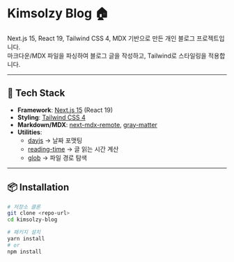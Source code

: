 # Kimsolzy Blog 🏠

Next.js 15, React 19, Tailwind CSS 4, MDX 기반으로 만든 개인 블로그 프로젝트입니다.  
마크다운/MDX 파일을 파싱하여 블로그 글을 작성하고, Tailwind로 스타일링을 적용합니다.

---

## 🚀 Tech Stack

- **Framework**: [Next.js 15](https://nextjs.org/) (React 19)
- **Styling**: [Tailwind CSS 4](https://tailwindcss.com/)
- **Markdown/MDX**: [next-mdx-remote](https://github.com/hashicorp/next-mdx-remote), [gray-matter](https://github.com/jonschlinkert/gray-matter)
- **Utilities**:
  - [dayjs](https://day.js.org/) → 날짜 포맷팅
  - [reading-time](https://github.com/ngryman/reading-time) → 글 읽는 시간 계산
  - [glob](https://github.com/isaacs/node-glob) → 파일 경로 탐색

---

## 📦 Installation

```bash
# 저장소 클론
git clone <repo-url>
cd kimsolzy-blog

# 패키지 설치
yarn install
# or
npm install
```
